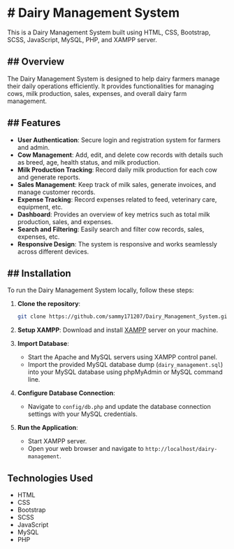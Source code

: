 

<h1># Dairy Management System</h1>

This is a Dairy Management System built using HTML, CSS, Bootstrap, SCSS, JavaScript, MySQL, PHP, and XAMPP server.

<h2>## Overview</h2>

The Dairy Management System is designed to help dairy farmers manage their daily operations efficiently. It provides functionalities for managing cows, milk production, sales, expenses, and overall dairy farm management.

<h2>## Features</h2>

- **User Authentication**: Secure login and registration system for farmers and admin.
- **Cow Management**: Add, edit, and delete cow records with details such as breed, age, health status, and milk production.
- **Milk Production Tracking**: Record daily milk production for each cow and generate reports.
- **Sales Management**: Keep track of milk sales, generate invoices, and manage customer records.
- **Expense Tracking**: Record expenses related to feed, veterinary care, equipment, etc.
- **Dashboard**: Provides an overview of key metrics such as total milk production, sales, and expenses.
- **Search and Filtering**: Easily search and filter cow records, sales, expenses, etc.
- **Responsive Design**: The system is responsive and works seamlessly across different devices.

<h2>## Installation</h2>

To run the Dairy Management System locally, follow these steps:

1. **Clone the repository**:
   ```bash
   git clone https://github.com/sammy171207/Dairy_Management_System.git
   ```

2. **Setup XAMPP**:
   Download and install [XAMPP](https://www.apachefriends.org/index.html) server on your machine.

3. **Import Database**:
   - Start the Apache and MySQL servers using XAMPP control panel.
   - Import the provided MySQL database dump (`dairy_management.sql`) into your MySQL database using phpMyAdmin or MySQL command line.

4. **Configure Database Connection**:
   - Navigate to `config/db.php` and update the database connection settings with your MySQL credentials.

5. **Run the Application**:
   - Start XAMPP server.
   - Open your web browser and navigate to `http://localhost/dairy-management`.

## Technologies Used

- HTML
- CSS
- Bootstrap
- SCSS
- JavaScript
- MySQL
- PHP





